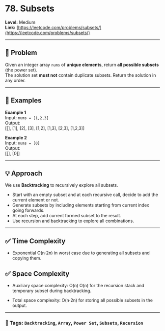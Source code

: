 # 78. Subsets

**Level:** Medium  
**Link:** [https://leetcode.com/problems/subsets/](https://leetcode.com/problems/subsets/)

---

## 🧠 Problem

Given an integer array `nums` of **unique elements**, return **all possible subsets** (the power set).  
The solution set **must not** contain duplicate subsets. Return the solution in any order.

---

## 🧪 Examples

**Example 1**  
Input: `nums = [1,2,3]`  
Output:  
[[], [1], [2], [3], [1,2], [1,3], [2,3], [1,2,3]]

**Example 2**  
Input: `nums = [0]`  
Output:  
[[], [0]]

---

## 💡 Approach

We use **Backtracking** to recursively explore all subsets.

- Start with an empty subset and at each recursive call, decide to add the current element or not.
- Generate subsets by including elements starting from current index going forwards.
- At each step, add current formed subset to the result.
- Use recursion and backtracking to explore all combinations.

---

## ✅ Time Complexity

- Exponential O(n⋅2n) in worst case due to generating all subsets and copying them.

## ✅ Space Complexity

- Auxiliary space complexity: O(n) O(n) for the recursion stack and temporary subset during backtracking.

- Total space complexity: O(n⋅2n) for storing all possible subsets in the output.

---

### 📌 Tags: `Backtracking`, `Array`, `Power Set`, `Subsets`, `Recursion`

